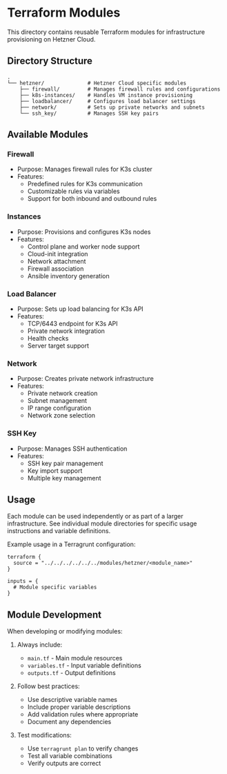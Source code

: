 # Terraform Modules

This directory contains reusable Terraform modules for infrastructure provisioning on Hetzner Cloud.

## Directory Structure

```
.
└── hetzner/              # Hetzner Cloud specific modules
    ├── firewall/         # Manages firewall rules and configurations
    ├── k8s-instances/    # Handles VM instance provisioning
    ├── loadbalancer/     # Configures load balancer settings
    ├── network/          # Sets up private networks and subnets
    └── ssh_key/          # Manages SSH key pairs
```

## Available Modules

### Firewall
- Purpose: Manages firewall rules for K3s cluster
- Features:
  - Predefined rules for K3s communication
  - Customizable rules via variables
  - Support for both inbound and outbound rules

### Instances
- Purpose: Provisions and configures K3s nodes
- Features:
  - Control plane and worker node support
  - Cloud-init integration
  - Network attachment
  - Firewall association
  - Ansible inventory generation

### Load Balancer
- Purpose: Sets up load balancing for K3s API
- Features:
  - TCP/6443 endpoint for K3s API
  - Private network integration
  - Health checks
  - Server target support

### Network
- Purpose: Creates private network infrastructure
- Features:
  - Private network creation
  - Subnet management
  - IP range configuration
  - Network zone selection

### SSH Key
- Purpose: Manages SSH authentication
- Features:
  - SSH key pair management
  - Key import support
  - Multiple key management

## Usage

Each module can be used independently or as part of a larger infrastructure. See individual module directories for specific usage instructions and variable definitions.

Example usage in a Terragrunt configuration:

```hcl
terraform {
  source = "../../../../../../modules/hetzner/<module_name>"
}

inputs = {
  # Module specific variables
}
```

## Module Development

When developing or modifying modules:

1. Always include:
   - `main.tf` - Main module resources
   - `variables.tf` - Input variable definitions
   - `outputs.tf` - Output definitions

2. Follow best practices:
   - Use descriptive variable names
   - Include proper variable descriptions
   - Add validation rules where appropriate
   - Document any dependencies

3. Test modifications:
   - Use `terragrunt plan` to verify changes
   - Test all variable combinations
   - Verify outputs are correct
